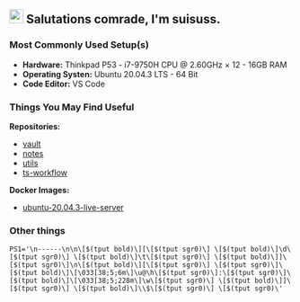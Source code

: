 ## <img src="https://media.giphy.com/media/hvRJCLFzcasrR4ia7z/giphy.gif" width="25px"> Salutations comrade, I'm suisuss.

### Most Commonly Used Setup(s)

- **Hardware:** Thinkpad P53 - i7-9750H CPU @ 2.60GHz × 12 - 16GB RAM
- **Operating Systen:** Ubuntu 20.04.3 LTS - 64 Bit
- **Code Editor:** VS Code

### Things You May Find Useful

**Repositories:**
- [vault](https://github.com/suisuss/vault)
- [notes](https://github.com/suisuss/notes)
- [utils](https://github.com/suisuss/utils)
- [ts-workflow](https://github.com/suisuss/ts-workflow)

**Docker Images:**
- [ubuntu-20.04.3-live-server](https://hub.docker.com/r/suisuss/ubuntu-20.04.3-live-server)

### Other things

```
PS1='\n------\n\n\[$(tput bold)\][\[$(tput sgr0)\] \[$(tput bold)\]\d\[$(tput sgr0)\] \[$(tput bold)\]\t\[$(tput sgr0)\] \[$(tput bold)\]]\[$(tput sgr0)\]\n\[$(tput bold)\][\[$(tput sgr0)\] \[$(tput sgr0)\]\[$(tput bold)\]\[\033[38;5;6m\]\u@\h\[$(tput sgr0)\]:\[$(tput sgr0)\]\[$(tput bold)\]\[\033[38;5;228m\]\w\[$(tput sgr0)\] \[$(tput bold)\]]\[$(tput sgr0)\] \[$(tput bold)\]\\$\[$(tput sgr0)\] \[$(tput sgr0)\'
```
